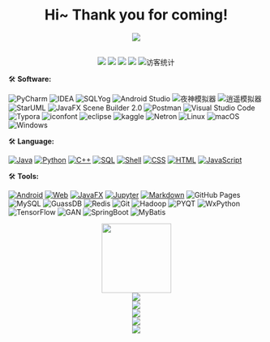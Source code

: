 <h1 align="center">
    Hi~ Thank you for coming!
</h1>

<div align="center" ><img order-radius="100px" src="https://cdn.jsdelivr.net/gh/sun0225SUN/photos/images/202108300019556.gif"/></div>
<br>

<!-- 个人资料徽标 -->
<div align="center">
   
  <a href="https://blog.csdn.net/weixin_44575660/"><img src="https://img.shields.io/badge/CSDN-%E5%8D%9A%E5%AE%A2-c32136"></a>
  <img src="https://img.shields.io/badge/wechat-L18237037980-green">
  <img src="https://img.shields.io/badge/QQ-2759100807-green">
  <img src="https://img.shields.io/badge/email-2759100807%40qq.com-green">
  <img src="https://visitor-badge.glitch.me/badge?page_id=LZhenSheng" alt="访客统计" />
</div>

🛠️ **Software:**
<p>
    <img alt="PyCharm" src="https://img.shields.io/badge/-PyCharm-%23777BB4?logo=PyCharm"/>
    <img alt="IDEA" src="https://img.shields.io/badge/-IDEA-%2345b8d8?logo=IntelliJ IDEA" />
    <img alt="SQLYog" src="https://img.shields.io/badge/SQLYog-%233776AB" />
    <img alt="Android Studio" src="https://img.shields.io/badge/-Android%20Studio-%231572B6?logo=Android Studio" />
    <img alt="夜神模拟器" src="https://img.shields.io/badge/-%E5%A4%9C%E7%A5%9E%E6%A8%A1%E6%8B%9F%E5%99%A8-%23E34F26" />
    <img alt="逍遥模拟器" src="https://img.shields.io/badge/-%E9%80%8D%E9%81%A5%E6%A8%A1%E6%8B%9F%E5%99%A8-%23F7DF1E" />
    <img alt="StarUML" src="https://img.shields.io/badge/-StarUML-%2343853D" />
    <img alt="JavaFX Scene Builder 2.0" src="https://img.shields.io/badge/-JavaFX%20Scene%20Builder%202.0-%232b3847" />
    <img alt="Postman" src="https://img.shields.io/badge/-Postman-FCC624?logo=Postman" />
    <img alt="Visual Studio Code" src="https://img.shields.io/badge/-Visual%20Studio%20Code-%236fba48?logo=Visual Studio Code" />
    <img alt="Typora" src="https://img.shields.io/badge/-Typora-%23554674" />
    <img alt="iconfont" src="https://img.shields.io/badge/-iconfont-%23000000" />
    <img alt="eclipse" src="https://img.shields.io/badge/-Eclipse-%23025E8C?logo=Eclipse IDE" />
    <img alt="kaggle" src="https://img.shields.io/badge/-kaggle-%23404d59?logo=Kaggle" />
    <img alt="Netron" src="https://img.shields.io/badge/-Netron-%232671E5" />
    <img alt="Linux" src="https://img.shields.io/badge/-Linux-FE7A16?logo=Linux" />
    <img alt="macOS" src="https://img.shields.io/badge/MacOS-0078d7?logo=apple" />
    <img alt="Windows" src="https://img.shields.io/badge/Windows-a757ef?logo=Windows" />
</p>

🛠️ **Language:**
<p>
     <a href="https://github.com/search?q=user%3ALZhenSheng+is%3Arepo+language%3AJava"><img alt="Java" src="https://img.shields.io/badge/Java-21759B.svg?logo=Java"></a>
     <a href="https://github.com/search?q=user%3ALZhenSheng+is%3Arepo+language%3APython"><img alt="Python" src="https://img.shields.io/badge/Python-%23327FC7.svg?logo=Java"></a>
     <a href="https://github.com/search?q=user%3ALZhenSheng+is%3Arepo+language%3AC++"><img alt="C++" src="https://img.shields.io/badge/C++-%23191f25.svg?logo=C"></a>
     <a href="https://github.com/search?q=user%3LZhenSheng+is%3Arepo+language%3Asql"><img alt="SQL" src="https://img.shields.io/badge/SQL%20-%234479A1.svg?logo=amazon-dynamodb"></a>
     <a href="https://github.com/search?q=user%3ALZhenSheng+is%3Arepo+language%3AShell"><img alt="Shell" src="https://img.shields.io/badge/Shell%20-%23c83d2e.svg?logo=shell"></a>
    <a href="https://github.com/search?q=user%3ALZhenSheng+is%3Arepo+language%3Acss"><img alt="CSS" src="https://img.shields.io/badge/CSS%20-%2395e0d1.svg?logo=css3"></a>
    <a href="https://github.com/search?q=user%3ALZhenSheng+is%3Arepo+language%3Ahtml"><img alt="HTML" src="https://img.shields.io/badge/HTML%20-%23F05033.svg?logo=html5"></a>
    <a href="https://github.com/search?q=user%3ALZhenSheng+is%3Arepo+language%3Ajavascript"><img alt="JavaScript" src="https://img.shields.io/badge/JavaScript%20-FF6C37.svg?logo=javascript"></a>
</p>

🛠️ **Tools:**
<p>
    <a href="https://github.com/search?q=user%3ALZhenSheng+is%3Arepo+language%3AAndroid"><img alt="Android" src="https://img.shields.io/badge/Android%20-eb488b.svg?logo=Android"></a>
    <a href="https://github.com/search?q=user%3ALZhenSheng+is%3Arepo+language%3AHtml"><img alt="Web" src="https://img.shields.io/badge/Web%20-%236fba48.svg?logo=HTML5"></a>
    <a href="https://github.com/search?q=user%3ALZhenSheng+is%3Arepo+language%3AJavaFX"><img alt="JavaFX" src="https://img.shields.io/badge/JavaFX-0078d7.svg"></a>
    <a href="https://github.com/search?q=user%3ALZhenSheng+is%3Arepo+language%3AJupyter Notebook"><img alt="Jupyter" src="https://img.shields.io/badge/Jupyter-FF6C37?logo=Jupyter"></a>
    <a href="https://github.com/search?q=user%3ALZhenSheng+is%3Arepo+language%3Amarkdown"><img alt="Markdown" src="https://img.shields.io/badge/Markdown-%23000000.svg?logo=markdown"></a>
    <img alt="GitHub Pages" src="https://img.shields.io/badge/GitHub%20Pages-%23327FC7.svg?logo=github">
    <img alt="MySQL" src="https://img.shields.io/badge/MySQL-%234479A1.svg?logo=mysql">
    <img alt="GuassDB" src="https://img.shields.io/badge/GuassDB-%23F05033">
    <img alt="Redis" src="https://img.shields.io/badge/redis-%23c83d2e.svg?logo=redis">
    <img alt="Git" src="https://img.shields.io/badge/Git%20-%23F05033.svg?logo=git">
    <img alt="Hadoop" src="https://img.shields.io/badge/-Hadoop-blue?logo=Apache+Hadoop" />
    <img alt="PYQT" src="https://img.shields.io/badge/PYQT-96e07d.svg" />
    <img alt="WxPython" src="https://img.shields.io/badge/WxPython-%23F05033">
    <img alt="TensorFlow" src="https://img.shields.io/badge/TensorFlow%20-%23025E8C.svg?logo=TensorFlow">
    <img alt="GAN" src="https://img.shields.io/badge/GAN-%234479A1.svg?logo=GAN">
    <img alt="SpringBoot" src="https://img.shields.io/badge/Spring Boot-%23c83d2e.svg?logo=Spring Boot">
    <img alt="MyBatis" src="https://img.shields.io/badge/MyBatis-%23c83d2e.svg?logo=MyBatis">
</p>

<div align="center"> <img height="137px" src="https://github-readme-stats.vercel.app/api?username=LZhenSheng&hide_title=true&hide_border=true&show_icons=trueline_height=21&text_color=000&icon_color=000&bg_color=0,ea6161,ffc64d,fffc4d,52fa5a&theme=graywhite" /> </div>

<div align="center"> <img src="https://github-readme-stats.vercel.app/api/top-langs/?username=LZhenSheng&hide_title=true&hide_border=true&layout=compact&langs_count=6&text_color=000&icon_color=fff&bg_color=0,52fa5a,4dfcff,c64dff&theme=graywhite" /> </div>

<div align="center"> <img src="https://github-profile-trophy.vercel.app/?username=LZhenSheng" /> </div>

<div align="center"> <img src="https://activity-graph.herokuapp.com/graph?username=LZhenSheng&theme=xcode" /> </div>

<div align="center"> <img src="https://github-readme-streak-stats.herokuapp.com/?user=sun0225SUN" /> </div>

<div align="center"> <img src="https://stats.justsong.cn/api/csdn?id=weixin_44575660&theme=dark"> </div>


